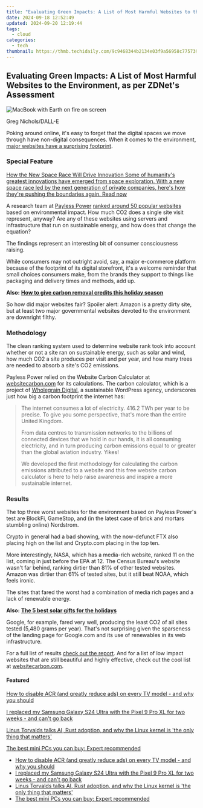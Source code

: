 ```yaml
---
title: "Evaluating Green Impacts: A List of Most Harmful Websites to the Environment, as per ZDNet's Assessment"
date: 2024-09-18 12:52:49
updated: 2024-09-20 12:19:44
tags:
  - cloud
categories:
  - tech
thumbnail: https://thmb.techidaily.com/9c9468344b2134e03f9a56958c7757399982c5d29eede76c4f6e8b74b7163ad3.jpg
---
```


## Evaluating Green Impacts: A List of Most Harmful Websites to the Environment, as per ZDNet's Assessment

![MacBook with Earth on fire on screen](https://www.zdnet.com/a/img/resize/73a6cef10dae50a4c4eec358ed0545e56766ea76/2022/12/14/6b1d53c7-b1c9-453b-a75c-f4de06fe505c/macbook-earth-on-fire.png?auto=webp&width=1280)

Greg Nichols/DALL-E

Poking around online, it's easy to forget that the digital spaces we move through have non-digital consequences. When it comes to the environment, [major websites have a surprising footprint](https://www.zdnet.com/article/google-creates-tools-to-track-carbon-footprint-emissions-data/).

### Special Feature

[How the New Space Race Will Drive Innovation Some of humanity's greatest innovations have emerged from space exploration. With a new space race led by the next generation of private companies, here's how they're pushing the boundaries again.  Read now](https://www.zdnet.com/topic/how-the-new-space-race-will-drive-innovation/)

A research team at [Payless Power](https://paylesspower.com/) [ranked around 50 popular websites](https://paylesspower.com/blog/best-and-worst-websites-for-the-environment/) based on environmental impact. How much CO2 does a single site visit represent, anyway? Are any of these websites using servers and infrastructure that run on sustainable energy, and how does that change the equation?

The findings represent an interesting bit of consumer consciousness raising. 

While consumers may not outright avoid, say, a major e-commerce platform because of the footprint of its digital storefront, it's a welcome reminder that small choices consumers make, from the brands they support to things like packaging and delivery times and methods, add up.

**Also:** [**How to give carbon removal credits this holiday season**](https://www.zdnet.com/home-and-office/sustainability/how-to-give-carbon-capture-credits-this-holiday-season/)

So how did major websites fair? Spoiler alert: Amazon is a pretty dirty site, but at least two major governmental websites devoted to the environment are downright filthy.

### Methodology

The clean ranking system used to determine website rank took into account whether or not a site ran on sustainable energy, such as solar and wind, how much CO2 a site produces per visit and per year, and how many trees are needed to absorb a site's CO2 emissions.

Payless Power relied on the Website Carbon Calculator at [websitecarbon.com](https://www.websitecarbon.com/) for its calculations. The carbon calculator, which is a project of [Wholegrain Digital](https://www.wholegraindigital.com/), a sustainable WordPress agency, underscores just how big a carbon footprint the internet has:

> The internet consumes a lot of electricity. 416.2 TWh per year to be precise. To give you some perspective, that's more than the entire United Kingdom.
> 
> From data centres to transmission networks to the billions of connected devices that we hold in our hands, it is all consuming electricity, and in turn producing carbon emissions equal to or greater than the global aviation industry. Yikes!
> 
> We developed the first methodology for calculating the carbon emissions attributed to a website and this free website carbon calculator is here to help raise awareness and inspire a more sustainable internet.

### Results

The top three worst websites for the environment based on Payless Power's test are BlockFi, GameStop, and (in the latest case of brick and mortars stumbling online) Nordstrom.

Crypto in general had a bad showing, with the now-defunct FTX also placing high on the list and Crypto.com placing in the top ten.

More interestingly, NASA, which has a media-rich website, ranked 11 on the list, coming in just before the EPA at 12\. The Census Bureau's website wasn't far behind, ranking dirtier than 81% of other tested websites. Amazon was dirtier than 61% of tested sites, but it still beat NOAA, which feels ironic.

The sites that fared the worst had a combination of media rich pages and a lack of renewable energy. 

**Also:** [**The 5 best solar gifts for the holidays**](https://www.zdnet.com/home-and-office/sustainability/solar-gift/) 

Google, for example, fared very well, producing the least CO2 of all sites tested (5,480 grams per year). That's not surprising given the sparseness of the landing page for Google.com and its use of renewables in its web infrastructure.

For a full list of results [check out the report](https://paylesspower.com/blog/best-and-worst-websites-for-the-environment/). And for a list of low impact websites that are still beautiful and highly effective, check out the cool list at [websitecarbon.com](https://www.websitecarbon.com/).

#### Featured

[How to disable ACR (and greatly reduce ads) on every TV model - and why you should](https://www.zdnet.com/article/how-to-disable-acr-and-greatly-reduce-ads-on-every-tv-model-and-why-you-should/ "How to disable ACR (and greatly reduce ads) on every TV model - and why you should")

[I replaced my Samsung Galaxy S24 Ultra with the Pixel 9 Pro XL for two weeks - and can't go back](https://www.zdnet.com/article/i-replaced-my-samsung-galaxy-s24-ultra-with-the-pixel-9-pro-xl-for-two-weeks-and-cant-go-back/ "I replaced my Samsung Galaxy S24 Ultra with the Pixel 9 Pro XL for two weeks - and can't go back")

[Linus Torvalds talks AI, Rust adoption, and why the Linux kernel is 'the only thing that matters'](https://www.zdnet.com/article/linus-torvalds-talks-ai-rust-adoption-and-why-the-linux-kernel-is-the-only-thing-that-matters/ "Linus Torvalds talks AI, Rust adoption, and why the Linux kernel is 'the only thing that matters'")

[The best mini PCs you can buy: Expert recommended](https://www.zdnet.com/article/best-mini-pc/ "The best mini PCs you can buy: Expert recommended")

* [How to disable ACR (and greatly reduce ads) on every TV model - and why you should](https://www.zdnet.com/article/how-to-disable-acr-and-greatly-reduce-ads-on-every-tv-model-and-why-you-should/ "How to disable ACR (and greatly reduce ads) on every TV model - and why you should")
* [I replaced my Samsung Galaxy S24 Ultra with the Pixel 9 Pro XL for two weeks - and can't go back](https://www.zdnet.com/article/i-replaced-my-samsung-galaxy-s24-ultra-with-the-pixel-9-pro-xl-for-two-weeks-and-cant-go-back/ "I replaced my Samsung Galaxy S24 Ultra with the Pixel 9 Pro XL for two weeks - and can't go back")
* [Linus Torvalds talks AI, Rust adoption, and why the Linux kernel is 'the only thing that matters'](https://www.zdnet.com/article/linus-torvalds-talks-ai-rust-adoption-and-why-the-linux-kernel-is-the-only-thing-that-matters/ "Linus Torvalds talks AI, Rust adoption, and why the Linux kernel is 'the only thing that matters'")
* [The best mini PCs you can buy: Expert recommended](https://www.zdnet.com/article/best-mini-pc/ "The best mini PCs you can buy: Expert recommended")

<ins class="adsbygoogle"
     style="display:block"
     data-ad-format="autorelaxed"
     data-ad-client="ca-pub-7571918770474297"
     data-ad-slot="1223367746"></ins>



<ins class="adsbygoogle"
     style="display:block"
     data-ad-client="ca-pub-7571918770474297"
     data-ad-slot="8358498916"
     data-ad-format="auto"
     data-full-width-responsive="true"></ins>

